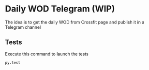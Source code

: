 # Daily WOD Telegram (WIP)
The idea is to get the daily WOD from Crossfit page and publish it in a Telegram channel

## Tests

Execute this command to launch the tests

```shell
py.test
```
